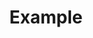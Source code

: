 ---
title: Example
platforms:
  - title: pc
    layouts:
      - title: default
        keys:
          x:
            - "123"
            - "321"
          y:
            - "456"
            - "654"
  - title: xbox
    layouts:
      - title: default
        keys:
          x:
            - "123"
            - "321"
          y:
            - "456"
            - "654"
      - title: alternate
        keys:
          x:
            - "123"
            - "321"
          y:
            - "456"
            - "654"
          "shift+x":
            - "111"
---